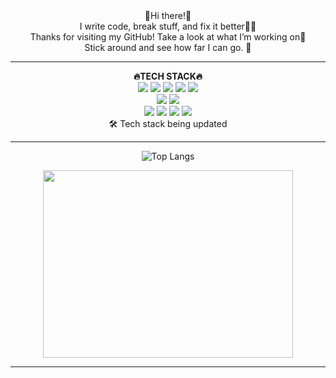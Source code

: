 
<div align="center">
👋Hi there!👋   <br />
I write code, break stuff, and fix it better🧑‍💻   <br />
Thanks for visiting my GitHub! Take a look at what I’m working on👀   <br />
Stick around and see how far I can go. 🚀
</div>
<hr />
<div align="center">
   <strong>🔥TECH STACK🔥</strong>
   <br />
   <img src="https://img.shields.io/badge/html5-%23E34F26.svg?style=for-the-badge&logo=html5&logoColor=white">
   <img src="https://img.shields.io/badge/css3-%231572B6.svg?style=for-the-badge&logo=css3&logoColor=white">
   <img src="https://img.shields.io/badge/jquery-%230769AD.svg?style=for-the-badge&logo=jquery&logoColor=white">
   <img src="https://img.shields.io/badge/javascript-%23323330.svg?style=for-the-badge&logo=javascript&logoColor=%23F7DF1E">
   <img src="https://img.shields.io/badge/typescript-%23007ACC.svg?style=for-the-badge&logo=typescript&logoColor=white">
   <br />
   <img src="https://img.shields.io/badge/vuejs-%2335495e.svg?style=for-the-badge&logo=vuedotjs&logoColor=%234FC08D">
   <img src="https://img.shields.io/badge/chart.js-F5788D.svg?style=for-the-badge&logo=chart.js&logoColor=white">
   <br />
   <img src="https://img.shields.io/badge/react-%2320232a.svg?style=for-the-badge&logo=react&logoColor=%2361DAFB">
   <img src="https://img.shields.io/badge/React_Router-CA4245?style=for-the-badge&logo=react-router&logoColor=white">
   <img src="https://img.shields.io/badge/redux-%23593d88.svg?style=for-the-badge&logo=redux&logoColor=white">
   <img src="https://img.shields.io/badge/styled--components-DB7093?style=for-the-badge&logo=styled-components&logoColor=white">
   <br>
   🛠️ Tech stack being updated
</div>
<hr />
<div align="center">

   ![Top Langs](https://github-readme-stats.vercel.app/api/top-langs/?username=kim-heesu&layout=compact&theme=radical)
   
   <a href="https://www.gitanimals.org/en_US?utm_medium=image&utm_source=kim-heesu&utm_content=farm">
      <img
        src="https://render.gitanimals.org/farms/kim-heesu"
        width="400"
        height="300"
      />
   </a>

</div>

<hr />






